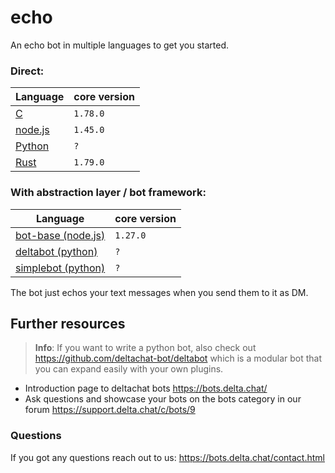 # echo

An echo bot in multiple languages to get you started.

### Direct:

| Language            | core version |
| ------------------- | ------------ |
| [C](./c)            | `1.78.0`     |
| [node.js](./nodejs) | `1.45.0`     |
| [Python](./python)  | `?`          |
| [Rust](./rust)      | `1.79.0`     |

### With abstraction layer / bot framework:

| Language                                        | core version |
| ----------------------------------------------- | ------------ |
| [bot-base (node.js)](./nodejs_bot_base)         | `1.27.0`     |
| [deltabot (python)](./python_deltabot_plugin)   | `?`          |
| [simplebot (python)](./python_simplebot_plugin) | `?`          |

The bot just echos your text messages when you send them to it as DM.

## Further resources

> **Info**: If you want to write a python bot, also check out https://github.com/deltachat-bot/deltabot which is a modular bot that you can expand easily with your own plugins.

- Introduction page to deltachat bots https://bots.delta.chat/
- Ask questions and showcase your bots on the bots category in our forum https://support.delta.chat/c/bots/9

### Questions

If you got any questions reach out to us: https://bots.delta.chat/contact.html
